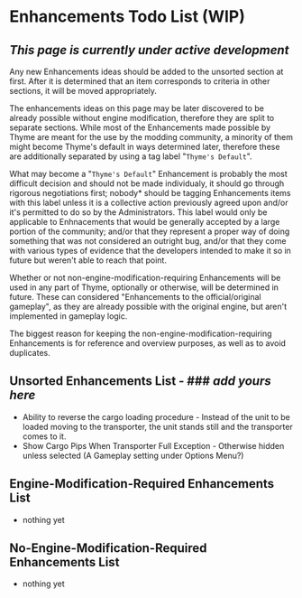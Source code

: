 # Enhancements Todo List (WIP)
## _This page is currently under active development_

Any new Enhancements ideas should be added to the unsorted section at first.
After it is determined that an item corresponds to criteria in other sections, it will be moved appropriately.

The enhancements ideas on this page may be later discovered to be already possible without engine modification, therefore they are split to separate sections. While most of the Enhancements made possible by Thyme are meant for the use by the modding community, a minority of them might become Thyme's default in ways determined later, therefore these are additionally separated by using a tag label "`Thyme's Default`".

What may become a "`Thyme's Default`" Enhancement is probably the most difficult decision and should not be made individualy, it should go through rigorous negotiations first; nobody* should be tagging Enhancements items with this label unless it is a collective action previously agreed upon and/or it's permitted to do so by the Administrators. This label would only be applicable to Enhnacements that would be generally accepted by a large portion of the community; and/or that they represent a proper way of doing something that was not considered an outright bug, and/or that they come with various types of evidence that the developers intended to make it so in future but weren't able to reach that point.

Whether or not non-engine-modification-requiring Enhancements will be used in any part of Thyme, optionally or otherwise, will be determined in future. These can considered "Enhancements to the official/original gameplay", as they are already possible with the original engine, but aren't implemented in gameplay logic.

The biggest reason for keeping the non-engine-modification-requiring Enhancements is for reference and overview purposes, as well as to avoid duplicates.

## Unsorted Enhancements List - ### _add yours here_
* Ability to reverse the cargo loading procedure - Instead of the unit to be loaded moving to the transporter, the unit stands still and the transporter comes to it.
* Show Cargo Pips When Transporter Full Exception - Otherwise hidden unless selected (A Gameplay setting under Options Menu?)

## Engine-Modification-Required Enhancements List 
* nothing yet

## No-Engine-Modification-Required Enhancements List
* nothing yet

